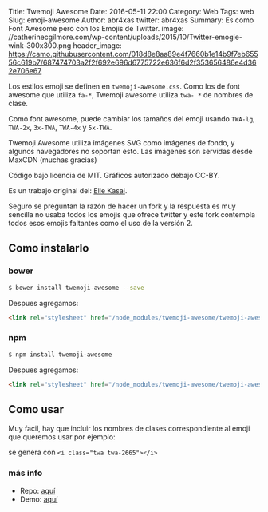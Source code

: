 Title: Twemoji Awesome
Date: 2016-05-11 22:00
Category: Web
Tags: web
Slug: emoji-awesome
Author: abr4xas
twitter: abr4xas
Summary: Es como Font Awesome pero con los Emojis de Twitter.
image: //catherinecgilmore.com/wp-content/uploads/2015/10/Twitter-emogie-wink-300x300.png
header_image: https://camo.githubusercontent.com/018d8e8aa89e4f7660b1e14b9f7eb65556c619b7/687474703a2f2f692e696d6775722e636f6d2f353656486e4d362e706e67

Los estilos emoji se definen en `twemoji-awesome.css`. Como los de font awesome que utiliza `fa-*`, Twemoji awesome utiliza `twa- *` de nombres de clase.

Como font awesome, puede cambiar los tamaños del emoji usando `TWA-lg`, `TWA-2x`, `3x-TWA`, `TWA-4x` y `5x-TWA`.

Twemoji Awesome utiliza imágenes SVG como imágenes de fondo, y algunos navegadores no soportan esto. 
Las imágenes son servidas desde MaxCDN (muchas gracias) <i class="twa twa-1f62c"></i>

Código bajo licencia de MIT. Gráficos autorizado debajo CC-BY.

Es un trabajo original del: [Elle Kasai](http://twitter.com/ellekasai).


Seguro se preguntan la razón de hacer un fork y la respuesta es muy sencilla no usaba todos los emojis que ofrece twitter y este fork contempla todos esos emojis faltantes como el uso de la versión 2.

## Como instalarlo

### bower

```bash
$ bower install twemoji-awesome --save
```
Despues agregamos: 


```html
<link rel="stylesheet" href="/node_modules/twemoji-awesome/twemoji-awesome.min.css">
```

### npm

```bash
$ npm install twemoji-awesome
```
Despues agregamos: 

```html
<link rel="stylesheet" href="/node_modules/twemoji-awesome/twemoji-awesome.min.css">
```

## Como usar

Muy facil, hay que incluir los nombres de clases correspondiente al emoji que queremos usar por ejemplo:

<i class="twa twa-2665"></i> se genera con `<i class="twa twa-2665"></i>`

### más info

* Repo: <a href="http://abr4xas.github.io/twemoji-awesome" target="_blank">aquí</a>
* Demo: <a href="http://abr4xas.github.io/twemoji-awesome/demo.html" target="_blank">aquí</a>